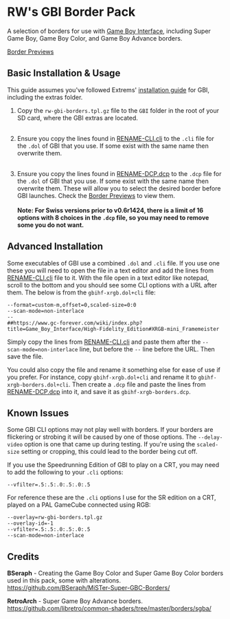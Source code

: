 # RW's GBI Border Pack

A selection of borders for use with [Game Boy Interface](https://www.gc-forever.com/wiki/index.php?title=Game_Boy_Interface), including Super Game Boy, Game Boy Color, and Game Boy Advance borders.

[Border Previews](/PREVIEWS.md)

## Basic Installation & Usage

This guide assumes you've followed Extrems' [installation guide](https://www.gc-forever.com/wiki/index.php?title=Game_Boy_Interface#Installation) for GBI, including the extras folder.

1. Copy the `rw-gbi-borders.tpl.gz` file to the `GBI` folder in the root of your SD card, where the GBI extras are located.<br><br>

2. Ensure you copy the lines found in [RENAME-CLI.cli](/RENAME-CLI.cli) to the `.cli` file for the `.dol` of GBI that you use. If some exist with the same name then overwrite them.<br><br>

3. Ensure you copy the lines found in [RENAME-DCP.dcp](/RENAME-DCP.dcp) to the `.dcp` file for the `.dol` of GBI that you use. If some exist with the same name then overwrite them. These will allow you to select the desired border before GBI launches. Check the [Border Previews](/PREVIEWS.md) to view them.<br><br>**Note: For Swiss versions prior to v0.6r1424, there is a limit of 16 options with 8 choices in the `.dcp` file, so you may need to remove some you do not want.**

## Advanced Installation

Some executables of GBI use a combined `.dol` and `.cli` file. If you use one these you will need to open the file in a text editor and add the lines from [RENAME-CLI.cli](/RENAME-CLI.cli) file to it. With the file open in a text editor like notepad, scroll to the bottom and you should see some CLI options with a URL after them. The below is from the `gbihf-xrgb.dol+cli` file:

```
--format=custom-m,offset=0,scaled-size=0:0
--scan-mode=non-interlace
--
##https://www.gc-forever.com/wiki/index.php?title=Game_Boy_Interface/High-Fidelity_Edition#XRGB-mini_Framemeister
```

Simply copy the lines from [RENAME-CLI.cli](/RENAME-CLI.cli) and paste them after the `--scan-mode=non-interlace` line, but before the `--` line before the URL. Then save the file.

You could also copy the file and rename it something else for ease of use if you prefer. For instance, copy `gbihf-xrgb.dol+cli` and rename it to `gbihf-xrgb-borders.dol+cli`. Then create a `.dcp` file and paste the lines from [RENAME-DCP.dcp](/RENAME-DCP.dcp) into it, and save it as `gbihf-xrgb-borders.dcp`.

## Known Issues

Some GBI CLI options may not play well with borders. If your borders are flickering or strobing it will be caused by one of those options. The `--delay-video` option is one that came up during testing. If you're using the `scaled-size` setting or cropping, this could lead to the border being cut off.

If you use the Speedrunning Edition of GBI to play on a CRT, you may need to add the following to your `.cli` options:

`--vfilter=.5:.5:.0:.5:.0:.5`

For reference these are the `.cli` options I use for the SR edition on a CRT, played on a PAL GameCube connected using RGB:

```
--overlay=rw-gbi-borders.tpl.gz
--overlay-id=-1
--vfilter=.5:.5:.0:.5:.0:.5
--scan-mode=non-interlace
```

## Credits

**BSeraph** - Creating the Game Boy Color and Super Game Boy Color borders used in this pack, some with alterations. https://github.com/BSeraph/MiSTer-Super-GBC-Borders/

**RetroArch** - Super Game Boy Advance borders. https://github.com/libretro/common-shaders/tree/master/borders/sgba/
